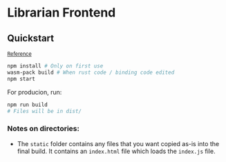 # Librarian Frontend

## Quickstart
<small><a href="https://rustwasm.github.io/docs/wasm-pack/tutorials/hybrid-applications-with-webpack/using-your-library.html">Reference</a></small>

```bash
npm install # Only on first use
wasm-pack build # When rust code / binding code edited
npm start
```

For producion, run: 
```bash
npm run build
# Files will be in dist/
```
### Notes on directories:

* The `static` folder contains any files that you want copied as-is into the final build. It contains an `index.html` file which loads the `index.js` file.